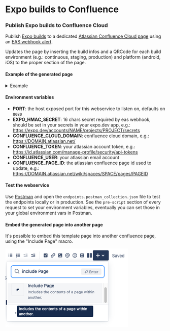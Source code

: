 # Expo builds to Confluence

### Publish Expo builds to Confluence Cloud

Publish [Expo builds](https://expo.dev) to a dedicated [Atlassian Confluence Cloud page](https://support.atlassian.com/confluence-cloud/docs/create-edit-and-publish-a-page/) using an [EAS webhook alert](https://docs.expo.dev/eas/webhooks/).

Updates the page by inserting the build infos and a QRCode for each build environment (e.g.: continuous, staging, production) and platform (android, iOS) to the proper section of the page.

#### Example of the generated page
<details>
  <summary>Example</summary>
  <img src="example.png" />
</details>

#### Environment variables
- **PORT**: the host exposed port for this webservice to listen on, defaults on `8080`
- **EXPO_HMAC_SECRET**: 16 chars secret required by eas webhook, should be set in your secrets in your expo.dev app, e.g.: https://expo.dev/accounts/NAME/projects/PROJECT/secrets
- **CONFLUENCE_CLOUD_DOMAIN**: confluence cloud domain, e.g.: https://DOMAIN.atlassian.net/
- **CONFLUENCE_TOKEN**: your atlassian account token, e.g.: https://id.atlassian.com/manage-profile/security/api-tokens
- **CONFLUENCE_USER**: your atlassian email account
- **CONFLUENCE_PAGE_ID**: the atlassian confluence page id used to update, e.g.: https://DOMAIN.atlassian.net/wiki/spaces/SPACE/pages/PAGEID

#### Test the webservice
Use [Postman](https://www.postman.com/downloads/) and open the `endpoints.postman_collection.json` file to test the endpoints locally or in production. See the `pre-script` section of every request to set your environment variables, eventually you can set those in your global environment vars in Postman.

#### Embed the generated page into another page

It's possible to embed this template page into another confluence page, using the "Include Page" macro.

![includepage](includepage.png)
